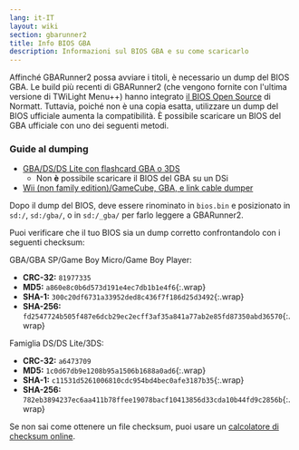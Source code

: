 ```yaml
---
lang: it-IT
layout: wiki
section: gbarunner2
title: Info BIOS GBA
description: Informazioni sul BIOS GBA e su come scaricarlo
---
```


Affinché GBARunner2 possa avviare i titoli, è necessario un dump del BIOS GBA. Le build più recenti di GBARunner2 (che vengono fornite con l'ultima versione di TWiLight Menu++) hanno integrato [il BIOS Open Source](https://github.com/Normmatt/gba_bios) di Normatt. Tuttavia, poiché non è una copia esatta, utilizzare un dump del BIOS ufficiale aumenta la compatibilità. È possibile scaricare un BIOS del GBA ufficiale con uno dei seguenti metodi.

### Guide al dumping

- [GBA/DS/DS Lite con flashcard GBA o 3DS](bios-dump)
   - Non **è** possibile scaricare il BIOS del GBA su un DSi
- [Wii (non family edition)/GameCube, GBA, e link cable dumper](https://github.com/FIX94/gba-link-cable-dumper)

Dopo il dump del BIOS, deve essere rinominato in `bios.bin` e posizionato in `sd:/`, `sd:/gba/`, o in `sd:/_gba/` per farlo leggere a GBARunner2.

Puoi verificare che il tuo BIOS sia un dump corretto confrontandolo con i seguenti checksum:

GBA/GBA SP/Game Boy Micro/Game Boy Player:
- **CRC-32:** `81977335`
- **MD5:** `a860e8c0b6d573d191e4ec7db1b1e4f6`{:.wrap}
- **SHA-1:** `300c20df6731a33952ded8c436f7f186d25d3492`{:.wrap}
- **SHA-256:** `fd2547724b505f487e6dcb29ec2ecff3af35a841a77ab2e85fd87350abd36570`{:.wrap}

Famiglia DS/DS Lite/3DS:
- **CRC-32:** `a6473709`
- **MD5:** `1c0d67db9e1208b95a1506b1688a0ad6`{:.wrap}
- **SHA-1:** `c11531d5261006810cdc954bd4bec0afe3187b35`{:.wrap}
- **SHA-256:** `782eb3894237ec6aa411b78ffee19078bacf10413856d33cda10b44fd9c2856b`{:.wrap}

Se non sai come ottenere un file checksum, puoi usare un [calcolatore di checksum online](https://emn178.github.io/online-tools/crc32_checksum.html).
